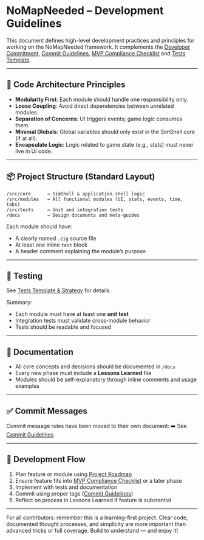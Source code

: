 # NoMapNeeded – Development Guidelines

This document defines high-level development practices and principles for working on the NoMapNeeded framework. It complements the [Developer Commitment](./DEVELOPER_COMMITMENT.md), [Commit Guidelines](./COMMIT_GUIDELINES.md), [MVP Compliance Checklist](./MVP_COMPLIANCE_CHECKLIST.md) and [Tests Template](./TESTS_TEMPLATE.md).

---

## 🧱 Code Architecture Principles

- **Modularity First**: Each module should handle one responsibility only.
- **Loose Coupling**: Avoid direct dependencies between unrelated modules.
- **Separation of Concerns**: UI triggers events; game logic consumes them.
- **Minimal Globals**: Global variables should only exist in the SimShell core (if at all).
- **Encapsulate Logic**: Logic related to game state (e.g., stats) must never live in UI code.

---

## 📦 Project Structure (Standard Layout)

```
/src/core      → SimShell & application shell logic
/src/modules   → All functional modules (UI, stats, events, time, tabs)
/src/tests     → Unit and integration tests
/docs          → Design documents and meta-guides
```

Each module should have:
- A clearly named `.zig` source file
- At least one inline `test` block
- A header comment explaining the module’s purpose

---

## 🧪 Testing

See [Tests Template & Strategy](./TESTS_TEMPLATE.md) for details.

Summary:
- Each module must have at least one **unit test**
- Integration tests must validate cross-module behavior
- Tests should be readable and focused

---

## 📄 Documentation

- All core concepts and decisions should be documented in `/docs`
- Every new phase must include a **Lessons Learned** file
- Modules should be self-explanatory through inline comments and usage examples

---

## ✅ Commit Messages

Commit message rules have been moved to their own document:
➡️ See [Commit Guidelines](./COMMIT_GUIDELINES.md)

---

## 🧭 Development Flow

1. Plan feature or module using [Project Roadmap](./PROJECT_ROADMAP.md)
2. Ensure feature fits into [MVP Compliance Checklist](./MVP_COMPLIANCE_CHECKLIST.md) or a later phase
3. Implement with tests and documentation
4. Commit using proper tags ([Commit Guidelines](./COMMIT_GUIDELINES.md))
5. Reflect on process in Lessons Learned if feature is substantial

---

For all contributors: remember this is a learning-first project. Clear code, documented thought processes, and simplicity are more important than advanced tricks or full coverage. Build to understand — and enjoy it!